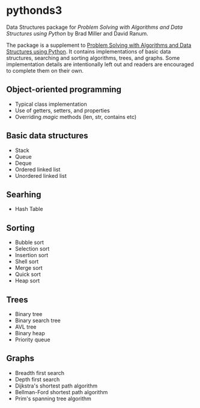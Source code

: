 # pythonds3
Data Structures package for *Problem Solving with Algorithms and Data Structures using Python* by Brad Miller and David Ranum.

The package is a supplement to [Problem Solving with Algorithms and Data Structures using Python](https://runestone.academy/runestone/static/pythonds/index.html). It contains implementations of basic data structures, searching and sorting algorithms, trees, and graphs. Some implementation details are intentionally left out and readers are encouraged to complete them on their own.

## Object-oriented programming
 - Typical class implementation
 - Use of getters, setters, and properties
 - Overriding *magic* methods (len, str, contains etc)
 
## Basic data structures
 - Stack
 - Queue
 - Deque
 - Ordered linked list
 - Unordered linked list

## Searhing
 - Hash Table
 
## Sorting
 - Bubble sort
 - Selection sort
 - Insertion sort
 - Shell sort
 - Merge sort
 - Quick sort
 - Heap sort

## Trees
 - Binary tree
 - Binary search tree
 - AVL tree
 - Binary heap
 - Priority queue
 
## Graphs
 - Breadth first search
 - Depth first search
 - Dijkstra's shortest path algorithm
 - Bellman-Ford shortest path algorithm
 - Prim's spanning tree algorithm
